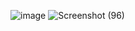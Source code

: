 ![image](https://github.com/kiranism431/login-page/assets/64724286/0fbdccb9-3af5-45bb-a465-bb5fc37c9788)
![Screenshot (96)](https://github.com/kiranism431/login-page/assets/64724286/ebb51df3-00a7-49f8-967d-189c679b983a)
